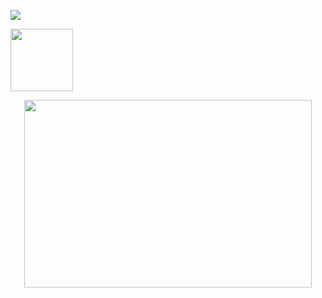![](https://github.com/RishikeshDhayarkar/cs224n/blob/master/a5/git_pics/h_1_2_768x768.png)

<img align="center" width="100" height="100" src="https://github.com/RishikeshDhayarkar/cs224n/blob/master/a5/git_pics/h_1_2_768x768.png">

<p align="center">
  <img width="460" height="300" src="https://github.com/RishikeshDhayarkar/cs224n/blob/master/a5/git_pics/h_1_2_768x768.png">
</p>
